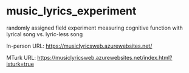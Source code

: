 # music_lyrics_experiment
randomly assigned field experiment measuring cognitive function with lyrical song vs. lyric-less song

In-person URL: https://musiclyricsweb.azurewebsites.net/  

MTurk URL: https://musiclyricsweb.azurewebsites.net/index.html?isturk=true
